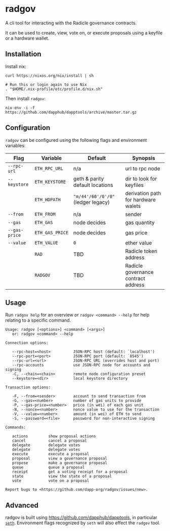 # radgov

A cli tool for interacting with the Radicle governance contracts.

It can be used to create, view, vote on, or execute proposals using a
keyfile or a hardware wallet.

## Installation

Install nix:
```
curl https://nixos.org/nix/install | sh

# Run this or login again to use Nix
. "$HOME/.nix-profile/etc/profile.d/nix.sh"
```

Then install `radgov`:
```
nix-env -i -f https://github.com/dapphub/dapptools/archive/master.tar.gz
```

## Configuration

`radgov` can be configured using the following flags and environment variables:

| Flag          | Variable        | Default                            | Synopsis                            |
| ------------- | --------------- | ------------                       | ---------------                     |
| `--rpc-url`   | `ETH_RPC_URL`   | n/a                                | url to rpc node                     |
| `--keystore`  | `ETH_KEYSTORE`  | geth & parity default locations    | dir to look for keyfiles            |
|               | `ETH_HDPATH`    | `"m/44'/60'/0'/0"` (ledger legacy) | derivation path for hardware walets |
| `--from`      | `ETH_FROM`      | n/a                                | sender                              |
| `--gas`       | `ETH_GAS`       | node decides                       | gas quantity                        |
| `--gas-price` | `ETH_GAS_PRICE` | node decides                       | gas price                           |
| `--value`     | `ETH_VALUE`     | `0`                                | ether value                         |
|               | `RAD`           | TBD                                | Radicle token address               |
|               | `RADGOV`        | TBD                                | Radicle governance contract address |

## Usage

Run `radgov help` for an overview or
`radgov <command> --help` for help relating to a specific command.

```
Usage: radgov [<options>] <command> [<args>]
   or: radgov <command> --help

Connection options:

   --rpc-host=<host>          JSON-RPC host (default: `localhost')
   --rpc-port=<port>          JSON-RPC port (default: `8545')
   --rpc-url=<url>            JSON-RPC URL (overrides host and port)
   --rpc-accounts             use JSON-RPC node for accounts and signing
   -C, --chain=<chain>        remote node configuration preset
   --keystore=<dir>           local keystore directory

Transaction options:

   -F, --from=<sender>        account to send transaction from
   -G, --gas=<number>         number of gas units to provide
   -P, --gas-price=<number>   price (in wei) of each gas unit
   -N, --nonce=<number>       nonce value to use for the transaction
   -V, --value=<number>       amount (in wei) of ETH to send
   -S, --password=<file>      password for non-interactive signing

Commands:

   actions         show proposal actions
   cancel          cancel a proposal
   delegate        delegate votes
   delegate        delegate votes
   execute         execute a proposal
   proposal        view a governance proposal
   propose         make a governance proposal
   queue           queue a proposal
   receipt         get a voting receipt for a proposal
   state           view the state of a proposal
   vote            vote on a proposal

Report bugs to <https://github.com/dapp-org/radgov/issues/new>.
```


## Advanced

radgov is built using https://github.com/dapphub/dapptools, in particular [`seth`](https://github.com/dapphub/dapptools/tree/master/src/seth).
Environment flags recognized by `seth` will also effect the `radgov` tool.

